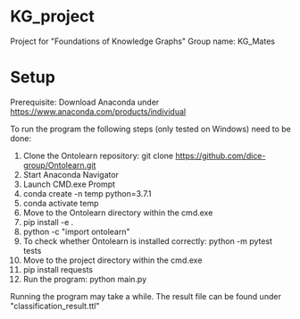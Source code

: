 # KG_project
Project for "Foundations of Knowledge Graphs"
Group name: KG_Mates

# Setup
Prerequisite: Download Anaconda under https://www.anaconda.com/products/individual

To run the program the following steps (only tested on Windows) need to be done:

1. Clone the Ontolearn repository: git clone https://github.com/dice-group/Ontolearn.git
2. Start Anaconda Navigator
3. Launch CMD.exe Prompt
4. conda create -n temp python=3.7.1
5. conda activate temp
6. Move to the Ontolearn directory within the cmd.exe
7. pip install -e .
8. python -c "import ontolearn"
9. To check whether Ontolearn is installed correctly: python -m pytest tests
10. Move to the project directory within the cmd.exe
11. pip install requests
12. Run the program: python main.py

Running the program may take a while. The result file can be found under "classification_result.ttl"
